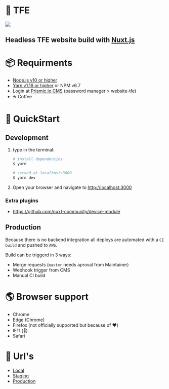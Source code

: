 # 🥳 TFE

![](https://media.giphy.com/media/xHMIDAy1qkzNS/giphy.gif)

## **Headless TFE website build with [Nuxt.js](https://nuxtjs.org)**

# 📦 Requirments

-   [Node.js v10 or higher](https://nodejs.org/en/)
-   [Yarn v1.16 or higher](https://yarnpkg.com/lang/en/) or NPM v6.7
-   Login at [Prismic.io CMS](https://thefactore.prismic.io/) (password manager > website-tfe)
-   ☕ Coffee

# 🐎 QuickStart

## Development

1. type in the terminal:

    ```bash
    # install dependencies
    $ yarn

    # served at localhost:3000
    $ yarn dev
    ```

2. Open your browser and navigate to [http://localhost:3000](http://localhost:3000)

### Extra plugins

-   https://github.com/nuxt-community/device-module

## Production

Because there is no backend integration all deploys are automated with a `CI build` and pushed to `AWS`.

Build can be triggerd in 3 ways:

-   Merge requests (`master` needs aproval from Maintainer)
-   Webhook trigger from CMS
-   Manual CI build

# 🌎 Browser support

-   Chrome
-   Edge (Chrome)
-   Firefox (not officially supported but because of ❤️)
-   IE11 (🤮)
-   Safari

# 🔗 Url's

-   [Local](https://localhost:3000)
-   [Staging](https://tfe.acc.tfe.nl/)
-   [Production](https://tfe.nl/)
